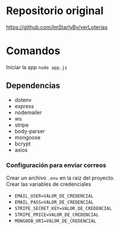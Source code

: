 # Repositorio original
https://github.com/ImStarlyBv/verLoterias

# Comandos
Iniciar la app `node app.js`

## Dependencias
- dotenv
- express
- nodemailer
- ws
- stripe
- body-parser
- mongoose
- bcrypt
- axios


### Configuración para enviar correos
Crear un archivo `.env` en la raiz del proyecto. <br/>
Crear las variables de credenciales
- `EMAIL_USER=VALOR_DE_CREDENCIAL`
- `EMAIL_PASS=VALOR_DE_CREDENCIAL`
- `STRIPE_SECRET_KEY=VALOR_DE_CREDENCIAL`
- `STRIPE_PRICE=VALOR_DE_CREDENCIAL`
- `MONGODB_URI=VALOR_DE_CREDENCIAL`